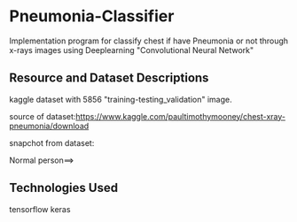 # Pneumonia-Classifier
Implementation program for classify  chest if have Pneumonia or not through x-rays images using Deeplearning "Convolutional Neural Network"   

## Resource and Dataset Descriptions
kaggle dataset with 5856 "training-testing_validation" image.

source of dataset:https://www.kaggle.com/paultimothymooney/chest-xray-pneumonia/download

snapchot from dataset:

Normal person==>




## Technologies Used
tensorflow
keras
